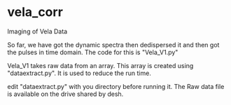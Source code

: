 # vela_corr
Imaging of Vela Data

So far, we have got the dynamic spectra then dedispersed it and then got the pulses in time domain.
The code for this is "Vela_V1.py"

Vela_V1 takes raw data from an array. This array is created using "dataextract.py". It is used to reduce the run time.

edit "dataextract.py" with you directory before running it. 
The Raw data file is available on the drive shared by desh.
